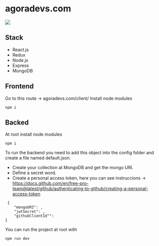 # agoradevs.com

![](https://i.imgur.com/u1kZK7N.png)


## Stack

* React.js
* Redux
* Node.js
* Express
* MongoDB

## Frontend

Go to this route  -> agoradevs.com/client/ 
Install node modules
```
npm i 
```

## Backed 

At root install node modules

```
npm i 
```
To run the backend you need to add this object into the config folder and create a file named default.json. 


* Create your collection at MongoDB and get the mongo URI.
* Define a secret word.
* Create a personal access token, here you can see instruccions -> 
https://docs.github.com/en/free-pro-team@latest/github/authenticating-to-github/creating-a-personal-access-token

```
 {
    "mongoURI": ,
    "jwtSecret": ,
    "githubClientId"": 
} 
```

You can run the project at root with 

```
npm run dev
```